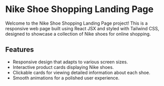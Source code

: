 # Nike Shoe Shopping Landing Page

Welcome to the Nike Shoe Shopping Landing Page project! This is a responsive web page built using React JSX and styled with Tailwind CSS, designed to showcase a collection of Nike shoes for online shopping.


## Features

- Responsive design that adapts to various screen sizes.
- Interactive product cards displaying Nike shoes.
- Clickable cards for viewing detailed information about each shoe.
- Smooth animations for a polished user experience.



